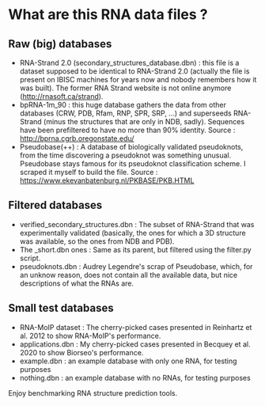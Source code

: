 What are this RNA data files ?
===============================

## Raw (big) databases
* RNA-Strand 2.0 (secondary_structures_database.dbn) : this file is a dataset supposed to be identical to RNA-Strand 2.0 (actually the file is present on IBISC machines for years now and nobody remembers how it was built). The former RNA Strand website is not online anymore (http://rnasoft.ca/strand).
* bpRNA-1m_90 : this huge database gathers the data from other databases (CRW, PDB, Rfam, RNP, SPR, SRP, ...) and superseeds RNA-Strand (minus the structures that are only in NDB, sadly). Sequences have been prefiltered to have no more than 90% identity. Source : http://bprna.cgrb.oregonstate.edu/
* Pseudobase(++) : A database of biologically validated pseudoknots, from the time discovering a pseudoknot was something unusual. Pseudobase stays famous for its pseudoknot classification scheme. I scraped it myself to build the file. Source : https://www.ekevanbatenburg.nl/PKBASE/PKB.HTML 


## Filtered databases
* verified_secondary_structures.dbn : The subset of RNA-Strand that was experimentally validated (basically, the ones for which a 3D structure was available, so the ones from NDB and PDB).
* The _short.dbn ones : Same as its parent, but filtered using the filter.py script.
* pseudoknots.dbn : Audrey Legendre's scrap of Pseudobase, which, for an unknow reason, does not contain all the available data, but nice descriptions of what the RNAs are.


## Small test databases
* RNA-MoIP dataset : The cherry-picked cases presented in Reinhartz et al. 2012 to show RNA-MoIP's performance.
* applications.dbn : My cherry-picked cases presented in Becquey et al. 2020 to show Biorseo's performance.
* example.dbn : an example database with only one RNA, for testing purposes
* nothing.dbn : an example database with no RNAs, for testing purposes


Enjoy benchmarking RNA structure prediction tools.